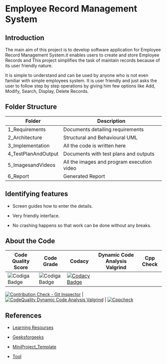 # Employee Record Management System

 ## Introduction
  The main aim of this project is to develop software application for Employee Record Management System.it enables users to create and store Employee Records and This project simplifies the task of maintain records because of its user friendly nature.
  
 It is simple to understand and can be used by anyone who is not even familiar with simple employees system. It is user friendly and just asks the user to follow step by step operations by giving him few options like Add, Modify, Search, Display, Delete Records.  
 
## Folder Structure

|Folder	             |            Description            
|--------------------|----------------------------------------------
|1_Requirements	     |   Documents detailing requirements
|2_Architecture	     |    Structural and Behavioural UML
|3_Implementation	   |     All the code is written here
|4_TestPlanAndOutput	|   Documents with test plans and outputs
|5_ImagesandVideos 	 | All the images and program execution video
|6_Report            |          Generated Report


## Identifying features
+ Screen guides how to enter the details.
- Very friendly interface.
* No crashing happens so that work can be done without any breaks.


## About the Code

 |  Code Quality Score     |  Code Grade       | Codacy   |Dynamic Code Analysis Valgrind | Cpp Check
 |-------------------------|-------------------|----------|-------------------------------|----------------- 
 |![Codiga Badge](https://api.codiga.io/project/30981/score/svg)|![Codiga Badge](https://api.codiga.io/project/30981/status/svg)|[![Codacy Badge](https://app.codacy.com/project/badge/Grade/66a7c1527a704317969291d498d72903)](https://www.codacy.com/gh/ShilpaHotagi/M1_EmpRecordsystem_Application/dashboard?utm_source=github.com&amp;utm_medium=referral&amp;utm_content=ShilpaHotagi/M1_EmpRecordsystem_Application&amp;utm_campaign=Badge_Grade)
 [![Contribution Check - Git Inspector](https://github.com/ShilpaHotagi/M1_EmpRecordsystem_Application/actions/workflows/gitinspector.yml/badge.svg)](https://github.com/ShilpaHotagi/M1_EmpRecordsystem_Application/actions/workflows/gitinspector.yml)
 | [![CodeQuality Dynamic Code Analysis Valgrind](https://github.com/ShilpaHotagi/M1_EmpRecordsystem_Application/actions/workflows/Dynamic-Code-Analysis.yml/badge.svg)](https://github.com/ShilpaHotagi/M1_EmpRecordsystem_Application/actions/workflows/Dynamic-Code-Analysis.yml) | [![Cppcheck](https://github.com/ShilpaHotagi/M1_EmpRecordsystem_Application/actions/workflows/Cppcheck.yml/badge.svg)](https://github.com/ShilpaHotagi/M1_EmpRecordsystem_Application/actions/workflows/Cppcheck.yml)
 
 
## References 

* [Learning Resourses](https://www.sanfoundry.com/c-program-employee-record/)
- [Geeksforgeeks](https://www.geeksforgeeks.org/c-programming-language/)
+ [MiniProject_Template](https://github.com/stepin654321/MiniProject_Template)
* [Tool](https://app.diagrams.net/)


